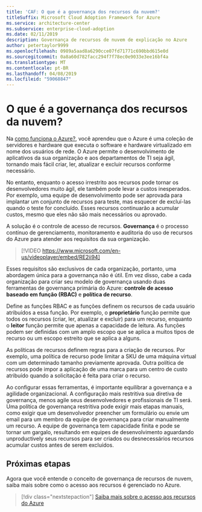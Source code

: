 ```yaml
---
title: 'CAF: O que é a governança dos recursos da nuvem?'
titleSuffix: Microsoft Cloud Adoption Framework for Azure
ms.service: architecture-center
ms.subservice: enterprise-cloud-adoption
ms.date: 02/11/2019
description: Governança de recursos de nuvem de explicação no Azure
author: petertaylor9999
ms.openlocfilehash: 0989a5aad8a6290cce07fd71771c690bbd615e0d
ms.sourcegitcommit: 0a8a60d782facc294f7f78ec0e9033e3ee16bf4a
ms.translationtype: MT
ms.contentlocale: pt-BR
ms.lasthandoff: 04/08/2019
ms.locfileid: "59068847"
---
```

<!-- markdownlint-disable MD026 -->

# <a name="what-is-cloud-resource-governance"></a>O que é a governança dos recursos da nuvem?

Na [como funciona o Azure?](what-is-azure.md), você aprendeu que o Azure é uma coleção de servidores e hardware que executa o software e hardware virtualizado em nome dos usuários de rede. O Azure permite o desenvolvimento de aplicativos da sua organização e aos departamentos de TI seja ágil, tornando mais fácil criar, ler, atualizar e excluir recursos conforme necessário.

No entanto, enquanto o acesso irrestrito aos recursos pode tornar os desenvolvedores muito ágil, ele também pode levar a custos inesperados. Por exemplo, uma equipe de desenvolvimento pode ser aprovada para implantar um conjunto de recursos para teste, mas esquecer de excluí-las quando o teste for concluído. Esses recursos continuarão a acumular custos, mesmo que eles não são mais necessários ou aprovado.

A solução é o controle de acesso de recursos. **Governança** é o processo contínuo de gerenciamento, monitoramento e auditoria do uso de recursos do Azure para atender aos requisitos da sua organização.

<!-- markdownlint-disable MD034 -->

> [!VIDEO https://www.microsoft.com/en-us/videoplayer/embed/RE2ii94]

<!-- markdownlint-enable MD034 -->

Esses requisitos são exclusivos de cada organização, portanto, uma abordagem única para a governança não é útil. Em vez disso, cabe a cada organização para criar seu modelo de governança usando duas ferramentas de governança primária do Azure: **controle de acesso baseado em função (RBAC)** e **política de recurso**.

Define as funções RBAC e as funções definem os recursos de cada usuário atribuídos a essa função. Por exemplo, o **proprietário** função permite que todos os recursos (criar, ler, atualizar e excluir) para um recurso, enquanto o **leitor** função permite que apenas a capacidade de leitura. As funções podem ser definidas com um amplo escopo que se aplica a muitos tipos de recurso ou um escopo estreito que se aplica a alguns.

As políticas de recursos definem regras para a criação de recursos. Por exemplo, uma política de recurso pode limitar a SKU de uma máquina virtual com um determinado tamanho previamente aprovada. Outra política de recursos pode impor a aplicação de uma marca para um centro de custo atribuído quando a solicitação é feita para criar o recurso.

Ao configurar essas ferramentas, é importante equilibrar a governança e a agilidade organizacional. A configuração mais restritiva sua diretiva de governança, menos agile seus desenvolvedores e profissionais de TI será. Uma política de governança restritiva pode exigir mais etapas manuais, como exigir que um desenvolvedor preencher um formulário ou envie um email para um membro da equipe de governança para criar manualmente um recurso. A equipe de governança tem capacidade finita e pode se tornar um gargalo, resultando em equipes de desenvolvimento aguardando unproductively seus recursos para ser criados ou desnecessários recursos acumular custos antes de serem excluídos.

## <a name="next-steps"></a>Próximas etapas

Agora que você entende o conceito de governança de recursos de nuvem, saiba mais sobre como o acesso aos recursos é gerenciado no Azure.

> [!div class="nextstepaction"]
> [Saiba mais sobre o acesso aos recursos do Azure](azure-resource-access.md)
